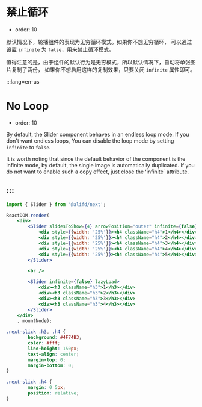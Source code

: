 # 禁止循环

- order: 10

默认情况下，轮播组件的表现为无穷循环模式。如果你不想无穷循环，
可以通过设置 `infinite` 为 `false`，用来禁止循环模式。

值得注意的是，由于组件的默认行为是无穷模式，所以默认情况下，自动将单张图片复制了两份，
如果你不想启用这样的复制效果，只要关闭 `infinite` 属性即可。

:::lang=en-us
# No Loop

- order: 10

By default, the Slider component behaves in an endless loop mode. If you don't want endless loops,
You can disable the loop mode by setting `infinite` to `false`.

It is worth noting that since the default behavior of the component is the infinite mode, by default, the single image is automatically duplicated.
If you do not want to enable such a copy effect, just close the ʻinfinite` attribute.

:::
---

````jsx
import { Slider } from '@alifd/next';

ReactDOM.render(
    <div>
        <Slider slidesToShow={4} arrowPosition="outer" infinite={false} dots={false}>
            <div style={{width: '25%'}}><h4 className="h4">1</h4></div>
            <div style={{width: '25%'}}><h4 className="h4">2</h4></div>
            <div style={{width: '25%'}}><h4 className="h4">3</h4></div>
            <div style={{width: '25%'}}><h4 className="h4">4</h4></div>
            <div style={{width: '25%'}}><h4 className="h4">5</h4></div>
        </Slider>

        <br />

        <Slider infinite={false} lazyLoad>
            <div><h3 className="h3">1</h3></div>
            <div><h3 className="h3">2</h3></div>
            <div><h3 className="h3">3</h3></div>
            <div><h3 className="h3">4</h3></div>
        </Slider>
    </div>
    , mountNode);
````

````css
.next-slick .h3, .h4 {
        background: #4F74B3;
        color: #fff;
        line-height: 150px;
        text-align: center;
        margin-top: 0;
        margin-bottom: 0;
}

.next-slick .h4 {
        margin: 0 5px;
        position: relative;
}
````
